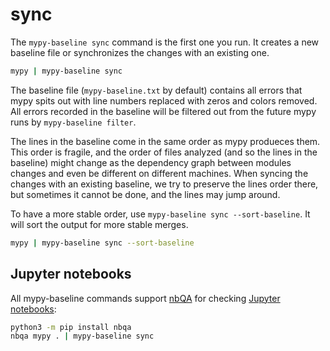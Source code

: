 # sync

The `mypy-baseline sync` command is the first one you run. It creates a new baseline file or synchronizes the changes with an existing one.

```bash
mypy | mypy-baseline sync
```

The baseline file (`mypy-baseline.txt` by default) contains all errors that mypy spits out with line numbers replaced with zeros and colors removed. All errors recorded in the baseline will be filtered out from the future mypy runs by `mypy-baseline filter`.

The lines in the baseline come in the same order as mypy produeces them. This order is fragile, and the order of files analyzed (and so the lines in the baseline) might change as the dependency graph between modules changes and even be different on different machines. When syncing the changes with an existing baseline, we try to preserve the lines order there, but sometimes it cannot be done, and the lines may jump around. 

To have a more stable order, use `mypy-baseline sync --sort-baseline`. It will sort the output for more stable merges.

```bash
mypy | mypy-baseline sync --sort-baseline
```

## Jupyter notebooks

All mypy-baseline commands support [nbQA](https://github.com/nbQA-dev/nbQA) for checking [Jupyter notebooks](https://jupyter.org/):

```bash
python3 -m pip install nbqa
nbqa mypy . | mypy-baseline sync
```
